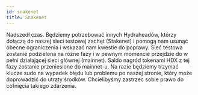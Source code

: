 ```yaml
---
id: snakenet
title: Snakenet
---
```


Nadszedł czas. Będziemy potrzebować innych Hydraheadów, którzy dołączą do naszej sieci testowej zachęt (Stakenet) i pomogą nam usunąć obecne ograniczenia i wskazać nam kwestie do poprawy.
Sieć testowa zostanie podzielona na różne fazy i w pewnym momencie przejdzie do w pełni działającej sieci głównej (mainnet). Saldo nagród tokenami HDX z tej fazy zostanie przeniesione do mainnet-u.
Na razie będziemy trzymać klucze sudo na wypadek błędu lub problemu po naszej stronie, który może doprowadzić do utraty środków. Chcielibyśmy zastrzec sobie prawo do cofnięcia takiego zdarzenia.
